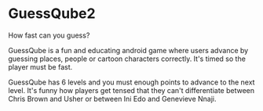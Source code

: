 # GuessQube2

How fast can you guess?

GuessQube is a fun and educating android game where users advance by guessing places, people or cartoon characters correctly.  It's timed so the player must be
fast.

GuessQube has 6 levels and you must enough points to advance to the next level. It's funny how players get tensed that they can't differentiate between
Chris Brown and Usher or between Ini Edo and Genevieve Nnaji.
